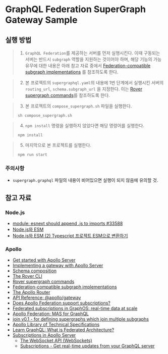 # GraphQL Federation SuperGraph Gateway Sample

## 실행 방법

> 1. `GraphQL Federation`를 제공하는 서버를 먼저 실행시킨다. 이때 구동되는 서버는 반드시 `subgraph` 역할을 지원하는 것이어야 하며, 해당 기능의 가능 유무에 대한 내용은 아래 참고 자료
     중에서 [Federation-compatible subgraph implementations](https://www.apollographql.com/docs/federation/building-supergraphs/supported-subgraphs/)
     를 참조하도록 한다.

> 2. 본 프로젝트의 `supergraphql.yaml`의 내용에 1번 단계에서 실행시킨 서버의 `routing_url`, `schema.subgraph_url` 을 지정한다.
     이는 [Rover supergraph commands](https://www.apollographql.com/docs/rover/commands/supergraphs)를 참조하도록 한다.

> 3. 본 프로젝트의 `compose_supergraph.sh` 파일을 실행한다.
>
>```shell
>sh compose_supergraph.sh
>```

> 4. `npm install` 명령을 실행하지 않았다면 해당 명령어를 실행한다.
>
>```shell
> npm install
>```


> 5. 마지막으로 본 프로젝트를 실행한다.
>
>```shell
>npm run start
>```

### 주의사항

- `supergraph.graphql` 파일의 내용이 비어있으면 실행이 되지 않음에 유의할 것.

## 참고 자료

### Node.js

- [module: esnext should append .js to imports #33588](https://github.com/microsoft/TypeScript/issues/33588)
- [Node.js와 ESM](https://jjnooys.medium.com/node-js%EC%99%80-esm-2462af271156)
- [Node.js와 ESM (2) Typescript 프로젝트 ESM으로 변환하기](https://jjnooys.medium.com/node-js%EC%99%80-esm-2-typescript-%ED%94%84%EB%A1%9C%EC%A0%9D%ED%8A%B8-esm%EC%9C%BC%EB%A1%9C-%EB%B3%80%ED%99%98%ED%95%98%EA%B8%B0-7266e8174906)

### Apollo

- [Get started with Apollo Server](https://www.apollographql.com/docs/apollo-server/getting-started)
- [Implementing a gateway with Apollo Server](https://www.apollographql.com/docs/apollo-server/using-federation/apollo-gateway-setup)
- [Schema composition](https://www.apollographql.com/docs/federation/federated-types/composition/#supported-methods)
- [The Rover CLI](https://www.apollographql.com/docs/rover)
- [Rover supergraph commands](https://www.apollographql.com/docs/rover/commands/supergraphs)
- [Federation-compatible subgraph implementations](https://www.apollographql.com/docs/federation/building-supergraphs/supported-subgraphs/)
- [The Apollo Router](https://www.apollographql.com/docs/router/)
- [API Reference: @apollo/gateway](https://www.apollographql.com/docs/apollo-server/using-federation/api/apollo-gateway/)
- [Does Apollo Federation support subscriptions?](https://support.apollographql.com/hc/en-us/articles/5881531249683-Does-Apollo-Federation-support-subscriptions-)
- [Federated subscriptions in GraphOS: real-time data at scale](https://www.apollographql.com/blog/announcement/backend/federated-subscriptions-in-graphos-real-time-data-at-scale/)
- [Apollo Federation: MAS for GraphQL](https://devstarsj.github.io/development/2023/03/12/Apollo.Federation/)
- [join v0.1 - for defining supergraphs which join multiple subgraphs](https://specs.apollo.dev/join/v0.1/)
- [Apollo Library of Technical Specifications](https://specs.apollo.dev/)
- [Learn GraphQL: What is Federated Architecture?](https://graphql.com/learn/federated-architecture/)
- [Subscriptions in Apollo Server](https://www.apollographql.com/docs/apollo-server/data/subscriptions/)
  - [The WebSocket API (WebSockets)](https://developer.mozilla.org/en-US/docs/Web/API/WebSockets_API) 
  - [Subscriptions - Get real-time updates from your GraphQL server](https://www.apollographql.com/docs/react/data/subscriptions)
